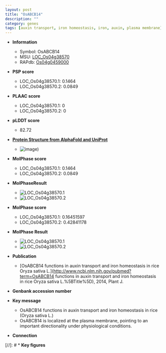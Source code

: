 ```yaml
---
layout: post
title: "OsABCB14"
description: ""
category: genes
tags: [auxin transport, iron homeostasis, iron, auxin, plasma membrane]
---
```


* **Information**  
    + Symbol: OsABCB14  
    + MSU: [LOC_Os04g38570](http://rice.plantbiology.msu.edu/cgi-bin/ORF_infopage.cgi?orf=LOC_Os04g38570)  
    + RAPdb: [Os04g0459000](http://rapdb.dna.affrc.go.jp/viewer/gbrowse_details/irgsp1?name=Os04g0459000)  

* **PSP score**  
    + LOC_Os04g38570.1: 0.1464 
    + LOC_Os04g38570.2: 0.0849 

* **PLAAC score**  
    + LOC_Os04g38570.1: 0 
    + LOC_Os04g38570.2: 0 

* **pLDDT score**
    + 82.72

* **[Protein Structure from AlphaFold and UniProt](https://www.uniprot.org/uniprotkb/A0A0P0WBD9/entry#structure)**
    + ![image](https://ricepsp.github.io/images/A/AF-A0A0P0WBD9-F1.png))

* **MolPhase score**
    + LOC_Os04g38570.1: 0.1464
    + LOC_Os04g38570.2: 0.0849

* **MolPhaseResult**
    + ![LOC_Os04g38570.1](https://ricepsp.github.io/pictures/LOC_Os04g/LOC_Os04g38570.1.png)
    + ![LOC_Os04g38570.2](https://ricepsp.github.io/pictures/LOC_Os04g/LOC_Os04g38570.2.png)

* **MolPhase score**
    + LOC_Os04g38570.1: 0.16451597
    + LOC_Os04g38570.2: 0.42841178

* **MolPhase Result**
    + ![LOC_Os04g38570.1](https://304243504.github.io/Pictures/LOC_Os04g/LOC_Os04g38570.1.png)
    + ![LOC_Os04g38570.2](https://304243504.github.io/Pictures/LOC_Os04g/LOC_Os04g38570.2.png)

* **Publication**  
    + [OsABCB14 functions in auxin transport and iron homeostasis in rice Oryza sativa L.](http://www.ncbi.nlm.nih.gov/pubmed?term=OsABCB14 functions in auxin transport and iron homeostasis in rice Oryza sativa L.%5BTitle%5D), 2014, Plant J.

* **Genbank accession number**  

* **Key message**  
    + OsABCB14 functions in auxin transport and iron homeostasis in rice (Oryza sativa L.)
    + OsABCB14 is localized at the plasma membrane, pointing to an important directionality under physiological conditions.

* **Connection**  

[//]: # * **Key figures**  


